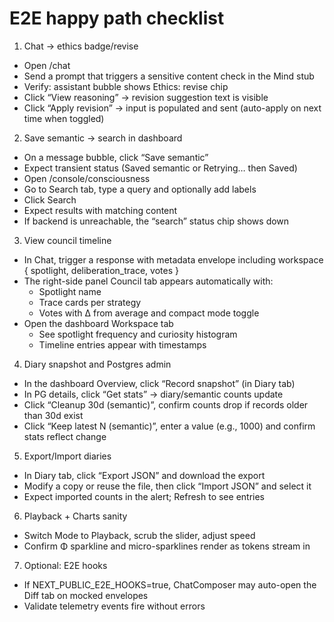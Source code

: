 # E2E happy path checklist

1) Chat → ethics badge/revise
- Open /chat
- Send a prompt that triggers a sensitive content check in the Mind stub
- Verify: assistant bubble shows Ethics: revise chip
- Click “View reasoning” → revision suggestion text is visible
- Click “Apply revision” → input is populated and sent (auto-apply on next time when toggled)

2) Save semantic → search in dashboard
- On a message bubble, click “Save semantic”
- Expect transient status (Saved semantic or Retrying… then Saved)
- Open /console/consciousness
- Go to Search tab, type a query and optionally add labels
- Click Search
- Expect results with matching content
- If backend is unreachable, the “search” status chip shows down

3) View council timeline
- In Chat, trigger a response with metadata envelope including workspace { spotlight, deliberation_trace, votes }
- The right-side panel Council tab appears automatically with:
  - Spotlight name
  - Trace cards per strategy
  - Votes with Δ from average and compact mode toggle
- Open the dashboard Workspace tab
  - See spotlight frequency and curiosity histogram
  - Timeline entries appear with timestamps

4) Diary snapshot and Postgres admin
- In the dashboard Overview, click “Record snapshot” (in Diary tab)
- In PG details, click “Get stats” → diary/semantic counts update
- Click “Cleanup 30d (semantic)”, confirm counts drop if records older than 30d exist
- Click “Keep latest N (semantic)”, enter a value (e.g., 1000) and confirm stats reflect change

5) Export/Import diaries
- In Diary tab, click “Export JSON” and download the export
- Modify a copy or reuse the file, then click “Import JSON” and select it
- Expect imported counts in the alert; Refresh to see entries

6) Playback + Charts sanity
- Switch Mode to Playback, scrub the slider, adjust speed
- Confirm Φ sparkline and micro-sparklines render as tokens stream in

7) Optional: E2E hooks
- If NEXT_PUBLIC_E2E_HOOKS=true, ChatComposer may auto-open the Diff tab on mocked envelopes
- Validate telemetry events fire without errors


